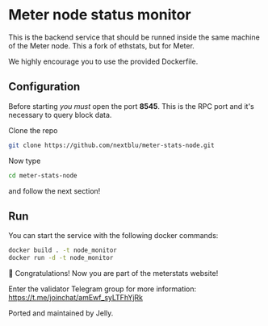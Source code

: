 Meter node status monitor
=================================

This is the backend service that should be runned inside the same machine of the Meter node.
This a fork of ethstats, but for Meter.

We highly encourage you to use the provided Dockerfile.

## Configuration

Before starting *you must* open the port **8545**. This is the RPC port and it's necessary to query block data.

Clone the repo

```bash
git clone https://github.com/nextblu/meter-stats-node.git
```

Now type

```bash
cd meter-stats-node
```

and follow the next section!

## Run

You can start the service with the following docker commands:

```bash
docker build . -t node_monitor
docker run -d -t node_monitor
```

🥳 Congratulations! Now you are part of the meterstats website!


Enter the validator Telegram group for more information: https://t.me/joinchat/amEwf_syLTFhYjRk

Ported and maintained by Jelly.